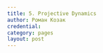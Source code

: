 ```yaml
---
title: 5. Projective Dynamics
author: Роман Козак
credential: 
category: pages
layout: post
---
```


